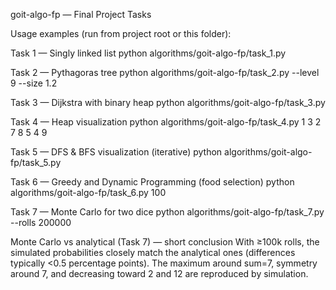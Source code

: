 goit-algo-fp — Final Project Tasks

Usage examples (run from project root or this folder):

Task 1 — Singly linked list
python algorithms/goit-algo-fp/task_1.py

Task 2 — Pythagoras tree
python algorithms/goit-algo-fp/task_2.py --level 9 --size 1.2

Task 3 — Dijkstra with binary heap
python algorithms/goit-algo-fp/task_3.py

Task 4 — Heap visualization
python algorithms/goit-algo-fp/task_4.py 1 3 2 7 8 5 4 9

Task 5 — DFS & BFS visualization (iterative)
python algorithms/goit-algo-fp/task_5.py

Task 6 — Greedy and Dynamic Programming (food selection)
python algorithms/goit-algo-fp/task_6.py 100

Task 7 — Monte Carlo for two dice
python algorithms/goit-algo-fp/task_7.py --rolls 200000

Monte Carlo vs analytical (Task 7) — short conclusion
With ≥100k rolls, the simulated probabilities closely match the analytical ones (differences typically <0.5 percentage points). The maximum around sum=7, symmetry around 7, and decreasing toward 2 and 12 are reproduced by simulation.
